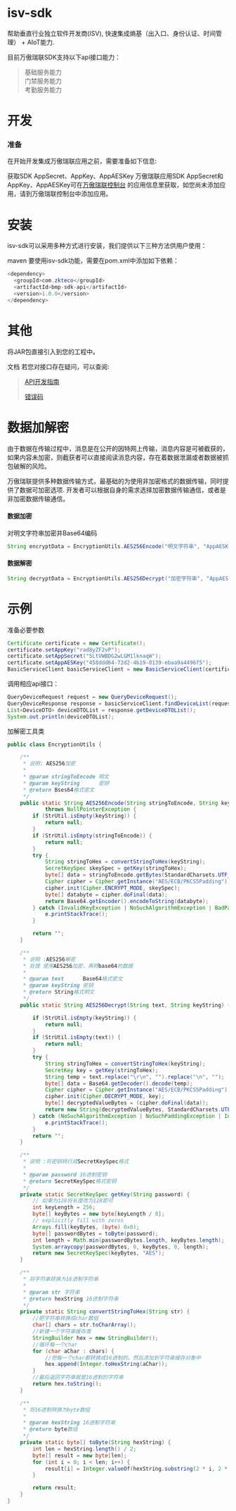 # isv-sdk

帮助垂直行业独立软件开发商(ISV), 快速集成熵基（出入口、身份认证、时间管理） + AIoT能力.

目前万傲瑞联SDK支持以下api接口能力：

> 基础服务能力 <br>
> 门禁服务能力 <br>
> 考勤服务能力 <br>

# 开发

### 准备

在开始开发集成万傲瑞联应用之前，需要准备如下信息:

 获取SDK AppSecret、AppKey、AppAESKey
万傲瑞联应用SDK AppSecret和AppKey、AppAESKey可在[万傲瑞联控制台](https://www.zkbiocloud.com/) 的应用信息里获取，如您尚未添加应用，请到万傲瑞联控制台中添加应用。

# 安装

isv-sdk可以采用多种方式进行安装，我们提供以下三种方法供用户使用：

maven
要使用isv-sdk功能，需要在pom.xml中添加如下依赖：

```java
<dependency>
  <groupId>com.zkteco</groupId>
  <artifactId>bmp-sdk-api</artifactId>
  <version>1.0.0</version>
</dependency>
```



# 其他

将JAR包直接引入到您的工程中。

文档
若您对接口存在疑问，可以查阅:

> [API开发指南](https://docs.zkbiocloud.com/)
>
> [错误码](https://docs.zkbiocloud.com/pages/7d3931/)

# 数据加解密

由于数据在传输过程中，消息是在公开的因特网上传输，消息内容是可被截获的，如果内容未加密，则截获者可以直接阅读消息内容，存在着数据泄漏或者数据被抓包破解的风险。

万傲瑞联提供多种数据传输方式，最基础的为使用非加密格式的数据传输，同时提供了数据可加密选项. 开发者可以根据自身的需求选择加密数据传输通信，或者是非加密数据传输通信。

#### 数据加密

对明文字符串加密并Base64编码

```java
String encryptData = EncryptionUtils.AES256Encode("明文字符串", "AppAESKey");
```

#### 数据解密

```java
String decryptData = EncryptionUtils.AES256Decrypt("加密字符串", "AppAESKey");
```

# 示例

准备必要参数

```java
Certificate certificate = new Certificate();
certificate.setAppKey("rad8yZF2vP");
certificate.setAppSecret("5LtVWBDG2wLGM1lknaqW");
certificate.setAppAESKey("458ddd64-72d2-4b19-8139-ebaa9a4496f5");
BasicServiceClient basicServiceClient = new BasicServiceClient(certificate);
```

调用相应api接口：

```java
QueryDeviceRequest request = new QueryDeviceRequest();
QueryDeviceResponse response = basicServiceClient.findDeviceList(request);
List<DeviceDTO> deviceDTOList = response.getDeviceDTOList();
System.out.println(deviceDTOList);
```

加解密工具类

```java
public class EncryptionUtils {

    /**
     * 说明: AES256加密
     *
     * @param stringToEncode 明文
     * @param keyString      密钥 
     * @return Bses64格式密文
     */
    public static String AES256Encode(String stringToEncode, String keyString)
            throws NullPointerException {
        if (StrUtil.isEmpty(keyString)) {
            return null;
        }
        if (StrUtil.isEmpty(stringToEncode)) {
            return null;
        }
        try {
            String stringToHex = convertStringToHex(keyString);
            SecretKeySpec skeySpec = getKey(stringToHex);
            byte[] data = stringToEncode.getBytes(StandardCharsets.UTF_8);
            Cipher cipher = Cipher.getInstance("AES/ECB/PKCS5Padding");
            cipher.init(Cipher.ENCRYPT_MODE, skeySpec);
            byte[] databyte = cipher.doFinal(data);
            return Base64.getEncoder().encodeToString(databyte);
        } catch (InvalidKeyException | NoSuchAlgorithmException | BadPaddingException | NoSuchPaddingException | IllegalBlockSizeException e) {
            e.printStackTrace();
        }

        return "";
    }

    /**
     * 说明 :AES256解密
     * 处理 使用AES256加密，再转base64的数据
     *
     * @param text      Base64格式密文
     * @param keyString 密钥
     * @return String格式明文
     */
    public static String AES256Decrypt(String text, String keyString) {

        if (StrUtil.isEmpty(keyString)) {
            return null;
        }
        if (StrUtil.isEmpty(text)) {
            return null;
        }
        try {
            String stringToHex = convertStringToHex(keyString);
            SecretKey key = getKey(stringToHex);
            String temp = text.replace("\r\n", "").replace("\n", "");
            byte[] data = Base64.getDecoder().decode(temp);
            Cipher cipher = Cipher.getInstance("AES/ECB/PKCS5Padding");
            cipher.init(Cipher.DECRYPT_MODE, key);
            byte[] decryptedValueBytes = (cipher.doFinal(data));
            return new String(decryptedValueBytes, StandardCharsets.UTF_8);
        } catch (NoSuchAlgorithmException | NoSuchPaddingException | InvalidKeyException | BadPaddingException | IllegalBlockSizeException e) {
            e.printStackTrace();
        }
        return "";
    }

    /**
     * 说明 :将密钥转行成SecretKeySpec格式
     *
     * @param password 16进制密钥
     * @return SecretKeySpec格式密钥
     */
    private static SecretKeySpec getKey(String password) {
        // 如果为128将长度改为128即可
        int keyLength = 256;
        byte[] keyBytes = new byte[keyLength / 8];
        // explicitly fill with zeros
        Arrays.fill(keyBytes, (byte) 0x0);
        byte[] passwordBytes = toByte(password);
        int length = Math.min(passwordBytes.length, keyBytes.length);
        System.arraycopy(passwordBytes, 0, keyBytes, 0, length);
        return new SecretKeySpec(keyBytes, "AES");
    }

    /**
     * 将字符串转换为16进制字符串
     *
     * @param str 字符串
     * @return hexString 16进制字符串
     */
    private static String convertStringToHex(String str) {
        //把字符串转换成char数组
        char[] chars = str.toCharArray();
        //新建一个字符串缓存类
        StringBuilder hex = new StringBuilder();
        //循环每一个char
        for (char aChar : chars) {
            //把每一个char都转换成16进制的，然后添加到字符串缓存对象中
            hex.append(Integer.toHexString(aChar));
        }
        //最后返回字符串就是16进制的字符串
        return hex.toString();
    }

    /**
     * 将16进制转换为byte数组
     *
     * @param hexString 16进制字符串
     * @return byte数组
     */
    private static byte[] toByte(String hexString) {
        int len = hexString.length() / 2;
        byte[] result = new byte[len];
        for (int i = 0; i < len; i++) {
            result[i] = Integer.valueOf(hexString.substring(2 * i, 2 * i + 2), 16).byteValue();
        }

        return result;
    }
}
```

